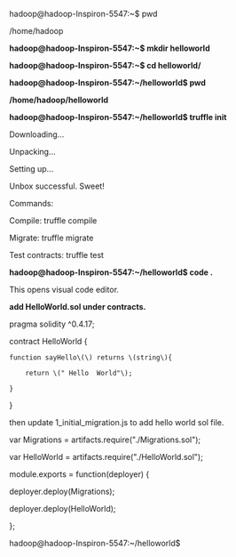 hadoop@hadoop-Inspiron-5547:~$ pwd

/home/hadoop

**hadoop@hadoop-Inspiron-5547:~$ mkdir helloworld**

**hadoop@hadoop-Inspiron-5547:~$ cd helloworld/**

**hadoop@hadoop-Inspiron-5547:~/helloworld$ pwd**

**/home/hadoop/helloworld**

**hadoop@hadoop-Inspiron-5547:~/helloworld$ truffle init**

Downloading...

Unpacking...

Setting up...

Unbox successful. Sweet!

Commands:

Compile:        truffle compile

Migrate:        truffle migrate

Test contracts: truffle test

**hadoop@hadoop-Inspiron-5547:~/helloworld$ code .**

This opens visual code editor.

**add HelloWorld.sol under contracts.**

pragma solidity ^0.4.17;

contract HelloWorld {

```
function sayHello\(\) returns \(string\){

    return \(" Hello  World"\);

}
```

}

then update 1\_initial\_migration.js to add hello world sol file.

var Migrations = artifacts.require\("./Migrations.sol"\);

var HelloWorld = artifacts.require\("./HelloWorld.sol"\);



module.exports = function\(deployer\) {

  deployer.deploy\(Migrations\);

  deployer.deploy\(HelloWorld\);

};



hadoop@hadoop-Inspiron-5547:~/helloworld$

